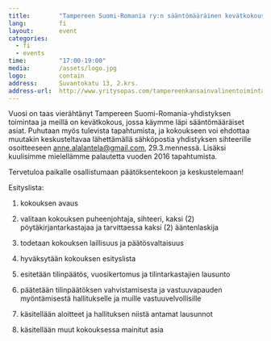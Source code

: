```yaml
---
title:        "Tampereen Suomi-Romania ry:n sääntömääräinen kevätkokous 2017"
lang:         fi
layout:       event
categories:
  - fi
  - events
time:         "17:00-19:00"
media:        /assets/logo.jpg
logo:         contain
address:      Suvantokatu 13, 2.krs.
address-url:  http://www.yritysopas.com/tampereenkansainvalinentoimintakeskus/
---
```


Vuosi on taas vierähtänyt Tampereen Suomi-Romania-yhdistyksen toimintaa ja meillä on kevätkokous, jossa käymme läpi sääntömääräiset asiat. Puhutaan myös tulevista tapahtumista, ja kokoukseen voi ehdottaa muutakin keskusteltavaa lähettämällä sähköpostia yhdistyksen sihteerille osoitteeseen anne.alalantela@gmail.com, 29.3.mennessä. Lisäksi kuulisimme mielellämme palautetta vuoden 2016 tapahtumista.

Tervetuloa paikalle osallistumaan päätöksentekoon ja keskustelemaan!

Esityslista:

1. kokouksen avaus

1. valitaan kokouksen puheenjohtaja, sihteeri, kaksi (2) pöytäkirjantarkastajaa ja tarvittaessa kaksi (2) ääntenlaskija

1. todetaan kokouksen laillisuus ja päätösvaltaisuus

1. hyväksytään kokouksen esityslista

1. esitetään tilinpäätös, vuosikertomus ja tilintarkastajien lausunto

1. päätetään tilinpäätöksen vahvistamisesta ja vastuuvapauden myöntämisestä hallitukselle ja muille vastuuvelvollisille

1. käsitellään aloitteet ja hallituksen niistä antamat lausunnot

1. käsitellään muut kokouksessa mainitut asia
